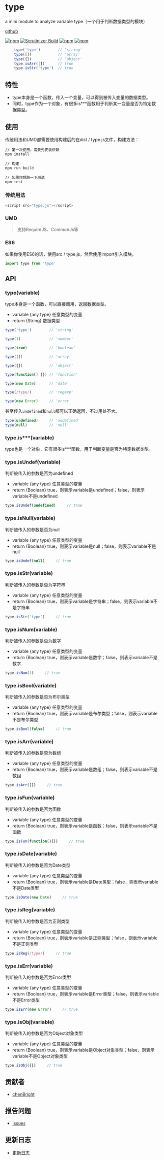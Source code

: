 # type

a mini module to analyze variable type（一个用于判断数据类型的模块）

[github][4]

[![npm](https://img.shields.io/badge/node-%3E%3D6.7.0-brightgreen.svg)]() [![Scrutinizer Build](https://img.shields.io/scrutinizer/build/g/filp/whoops.svg?maxAge=2592000)]() [![npm](https://img.shields.io/badge/release-1.0.0-brightgreen.svg)]()  [![npm](https://img.shields.io/npm/l/express.svg?maxAge=2592000)]()

```javascript
    type('type')        // 'string'
    type([])            // 'array'
    type({})            // 'object'
    type.isArr([])      // true
    type.isStr('type')  // true
```

## 特性

- type本身是一个函数，传入一个变量，可以得到被传入变量的数据类型。
- 同时，type作为一个对象，有很多is***函数用于判断某一变量是否为特定数据类型。

## 使用

传统用法和UMD都需要使用构建后的在dist / type.js文件，构建方法：

```
// 第一次使用，需要先安装依赖
npm imstall

// 构建
npm run build

// 如果你想跑一下测试
npm test
```

### 传统用法

```javascript
<script src="type.js"></script>
```

### UMD

>  支持RequireJS、CommonJs等

### ES6

如果你使用ES6的话，使用src / type.js，然后使用import引入模块。

```javascript
import type from 'type'
```
## API

### type(variable)

type本身是一个函数，可以直接调用，返回数据类型。

- variable {any type} 任意类型的变量
- return {String} 数据类型

```javascript
type('type')        // 'string'

type(1)             // 'number'

type(true)          // 'boolean'

type([])            // 'array'

type({})            // 'object'

type(function() {}) // 'function'

type(new Date)      // 'date'

type(/type/)        // 'regexp'

type(new Error)     // 'error'
```

甚至传入`undefined`和`null`都可以正确返回，不过用处不大。

```javascript
type(undefined)     // 'undefined'
type(null)          // 'null'
```

### type.is***(variable)

type也是一个对象，它有很多is***函数，用于判断变量是否为特定数据类型。

### type.isUndef(variable)

判断被传入的参数是否为undefined

- variable {any type}  任意类型的变量
- return {Boolean} true，则表示variable是undefined；false，则表示variable不是undefined

```javascript
type.isUndef(undefined)     // true
```

### type.isNull(variable)

判断被传入的参数是否为null

- variable {any type}  任意类型的变量
- return {Boolean} true，则表示variable是null；false，则表示variable不是null

```javascript
type.isUndef(null)     // true
```

### type.isStr(variable)

判断被传入的参数是否为字符串

- variable {any type}  任意类型的变量
- return {Boolean}  true，则表示variable是字符串；false，则表示variable不是字符串

```javascript
type.isStr('type')     // true
```

### type.isNum(variable)

判断被传入的参数是否为数字

- variable {any type}  任意类型的变量
- return {Boolean} true，则表示variable是数字；false，则表示variable不是数字

```javascript
type.isNum(1)     // true
```

### type.isBool(variable)

判断被传入的参数是否为布尔类型

- variable {any type}  任意类型的变量
- return {Boolean} true，则表示variable是布尔类型；false，则表示variable不是布尔类型

```javascript
type.isBool(false)     // true
```

### type.isArr(variable)

判断被传入的参数是否为数组

- variable {any type}  任意类型的变量
- return {Boolean} true，则表示variable是数组；false，则表示variable不是数组

```javascript
type.isArr([])     // true
```

### type.isFun(variable)

判断被传入的参数是否为函数

- variable {any type}  任意类型的变量
- return {Boolean} true，则表示variable是函数；false，则表示variable不是函数

```javascript
type.isFun(function(){})     // true
```

### type.isDate(variable)

判断被传入的参数是否为Date类型

- variable {any type}  任意类型的变量
- return {Boolean} true，则表示variable是Date类型；false，则表示variable不是Date类型

```javascript
type.isDate(new Date)     // true
```

### type.isReg(variable)

判断被传入的参数是否为正则类型

- variable {any type}  任意类型的变量
- return {Boolean} true，则表示variable是正则类型；false，则表示variable不是正则类型

```javascript
type.isReg(/type/)     // true
```

### type.isErr(variable)

判断被传入的参数是否为Error类型

- variable {any type}  任意类型的变量
- return {Boolean} true，则表示variable是Error类型；false，则表示variable不是Error类型

```javascript
type.isErr(new Error)     // true
```

### type.isObj(variable)

判断被传入的参数是否为Object对象类型

- variable {any type}  任意类型的变量
- return {Boolean} true，则表示variable是Object对象类型；false，则表示variable不是Object对象类型

```javascript
type.isObj({})     // true
```

## 贡献者

- [chenBright][1]

## 报告问题

- [Issues][2]

## 更新日志

- [更新日志][3]



[1]: https://github.com/chenBright
[2]: https://github.com/chenBright/type/issues
[3]: https://github.com/chenBright/type/blob/master/CHANGELOG.md
[4]: https://github.com/chenBright/type#typeiserrvariable
